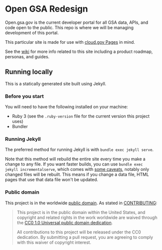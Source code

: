 # Open GSA Redesign

Open.gsa.gov is the current developer portal for all GSA data, APIs, and code open to the public. This repo is where we will be managing development of this portal.

This particular site is made for use with [cloud.gov Pages](https://cloud.gov/pages) in mind.

See the [wiki](https://github.com/GSA/open-gsa-redesign/wiki) for more info related to this site including a product roadmap, personas, and guides.

## Running locally

This is a statically generated site built using Jekyll.

### Before you start

You will need to have the following installed on your machine:

* Ruby 3 (see the `.ruby-version` file for the current version this project uses)
* Bundler

### Running Jekyll

The preferred method for running Jekyll is with `bundle exec jekyll serve`.

Note that this method will rebuild the entire site every time you make a change to any file. If you want faster builds, you can use `bundle exec jekyll incrementalserve`, which comes with [some caveats](https://jekyllrb.com/docs/configuration/incremental-regeneration/), notably only changed files will be rebuilt. This means if you change a data file, HTML pages that use that data file won't be updated.

### Public domain

This project is in the worldwide [public domain](LICENSE.md). As stated in [CONTRIBUTING](CONTRIBUTING.md):

> This project is in the public domain within the United States, and copyright and related rights in the work worldwide are waived through the [CC0 1.0 Universal public domain dedication](https://creativecommons.org/publicdomain/zero/1.0/).
>
> All contributions to this project will be released under the CC0 dedication. By submitting a pull request, you are agreeing to comply with this waiver of copyright interest.
